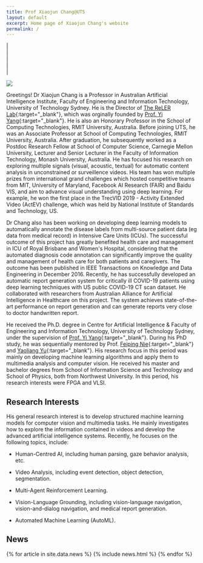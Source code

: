 ```yaml
---
title: Prof Xiaojun Chang@UTS
layout: default
excerpt: Home page of Xiaojun Chang's website
permalink: /
---
```


| <a href="mailto:cxj273#gmail.com" target="_blank" style="text-align:center; display:block"><i class="fa fa-envelope ai-3x"></i></a> | <a href="{{ site.google_scholar_url }}" target="_blank" style="text-align:center; display:block"><i class="fa fa-google ai-3x"></i></a> | <a href="https://linkedin.com/in/{{ site.linkedin_username }}" target="_blank" style="text-align:center; display:block"><i class="fa fa-linkedin ai-3x"></i></a> | <a href="https://profiles.uts.edu.au/XiaoJun.Chang" target="_blank" style="text-align:center; display:block"><i class="fa fa-graduation-cap ai-3x"></i></a> |

<img class="profile-picture" src="{{site.url}}{{site.baseurl}}/images/profile-picture/profile_picture.jpg" />

Greetings! Dr Xiaojun Chang is a Professor in Australian Artificial Intelligence Institute, Faculty of Engineering and Information Technology, University of Technology Sydney. He is the Director of [The ReLER Lab](http://reler.net/){:target="_blank"}, which was orginally founded by [Prof. Yi Yang](http://www.cs.cmu.edu/~yiyang/){:target="_blank"}. He is also an Honorary Professor in the School of Computing Technologies, RMIT University, Australia. Before joining UTS, he was an Associate Professor at School of Computing Technologies, RMIT University, Australia. After graduation, he subsequently worked as a Postdoc Research Fellow at School of Computer Science, Carnegie Mellon University, Lecturer and Senior Lecturer in the Faculty of Information Technology, Monash University, Australia. He has focused his research on exploring multiple signals (visual, acoustic, textual) for automatic content analysis in unconstrained or surveillence videos. His team has won multiple prizes from international grand challenges which hosted competitive teams from MIT, University of Maryland, Facebook AI Research (FAIR) and Baidu VIS, and aim to advance visual understanding using deep learning. For example, he won the first place in the TrecVID 2019 - Activity Extended Video (ActEV) challenge, which was held by National Institute of Standards and Technology, US.

Dr Chang also has been working on developing deep learning models to automatically annotate the disease labels from multi-source patient data (eg data from medical record) in Intensive Care Units (ICUs). The successful outcome of this project has greatly benefited health care and management in ICU of Royal Brisbane and Women&#39;s Hospital, considering that the automated diagnosis code annotation can significantly improve the quality and management of health care for both patients and caregivers. The outcome has been published in IEEE Transactions on Knowledge and Data Engineering in December 2016. Recently, he has successfully developed an automatic report generation system for critically ill COVID-19 patients using deep learning techniques with US public COVID-19 CT scan dataset. He collaborated with researchers from Australian Alliance for Artificial Intelligence in Healthcare on this project. The system achieves state-of-the-art performance on report generation and can generate reports very close to doctor handwritten report.

He received the Ph.D. degree in Centre for Artificial Intelligence & Faculty of Engineering and Information Technology, University of Technology Sydney, under the supervision of [Prof. Yi Yang](http://www.cs.cmu.edu/~yiyang/){:target="_blank"}. During his PhD study, he was sequentially mentored by Prof. [Feiping Nie](http://www.escience.cn/people/fpnie/){:target="_blank"} and [Yaoliang Yu](https://cs.uwaterloo.ca/~y328yu/){:target="_blank"}. His research focus in this period was mainly on developing machine learning algorithms and apply them to multimedia analysis and computer vision. He received his master and bachelor degrees from School of Information Science and Technology and School of Physics, both from Northwest University. In this period, his research interests were FPGA and VLSI.

## Research Interests

His general research interest is to develop structured machine learning models for computer vision and multimedia tasks. He mainly investigates how to explore the information contained in videos and develop the advanced artificial intelligence systems. Recently, he focuses on the following topics, include:

- Human-Centred AI, including human parsing, gaze behavior analysis, etc.

- Video Analysis, including event detection, object detection, segmentation.

- Multi-Agent Reinforcement Learning.

- Vision-Language Grounding, including vision-language navigation, vision-and-dialog navigation, and medical report generation.

- Automated Machine Learning (AutoML).


## News

<table>
{% for article in site.data.news %}
<tr>
{% include news.html %}
</tr>
{% endfor %}
</table>
